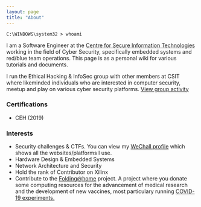 ```yaml
---
layout: page
title: "About"
---
```


```windows
C:\WINDOWS\system32 > whoami
```

I am a Software Engineer at the [Centre for Secure Information Technologies](https://www.qub.ac.uk/ecit/CSIT/) working in the field of Cyber Security, specifically embedded systems and red/blue team operations. This page is as a personal wiki for various tutorials and documents.  

I run the Ethical Hacking & InfoSec group with other members at CSIT where likeminded individuals who are interested in computer security, meetup and play on various cyber security platforms. [View group activity](https://blogs.qub.ac.uk/team47/about/)

### Certifications
- CEH (2019) 

### Interests
- Security challenges & CTFs. You can view my [WeChall profile](https://www.wechall.net/profile/un5h4d0w) which shows all the websites/platforms I use. 
- Hardware Design & Embedded Systems
- Network Architecture and Security
- Hold the rank of Contributor on Xilinx
- Contribute to the <a href="https://stats.foldingathome.org/donor/73291172" target="_blank">Folding@home</a> project. A project where you donate some computing resources for the advancement of medical research and the development of new vaccines, most particulary running <a href="{{ site.github.url}}/assets/img/foldingathome.png">COVID-19 experiments.</a>